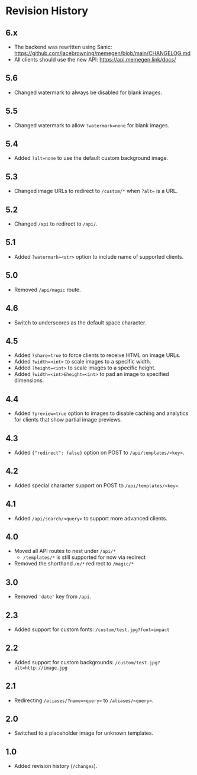 # Revision History

## 6.x

- The backend was rewritten using Sanic: https://github.com/jacebrowning/memegen/blob/main/CHANGELOG.md
- All clients should use the new API: https://api.memegen.link/docs/

## 5.6

- Changed watermark to always be disabled for blank images.

## 5.5

- Changed watermark to allow `?watermark=none` for blank images.

## 5.4

- Added `?alt=none`  to use the default custom background image.

## 5.3

- Changed image URLs to redirect to `/custom/*` when `?alt=` is a URL.

## 5.2

- Changed `/api` to redirect to `/api/`.

## 5.1

- Added `?watermark=<str>` option to include name of supported clients.

## 5.0

- Removed `/api/magic` route.

## 4.6

- Switch to underscores as the default space character.

## 4.5

- Added `?share=true` to force clients to receive HTML on image URLs.
- Added `?width=<int>` to scale images to a specific width.
- Added `?height=<int>` to scale images to a specific height.
- Added `?width=<int>&height=<int>` to pad an image to specified dimensions.

## 4.4

- Added `?preview=true` option to images to disable caching and analytics for clients that show partial image previews.

## 4.3

- Added `{"redirect": false}` option on POST to `/api/templates/<key>`.

## 4.2

- Added special character support on POST to `/api/templates/<key>`.

## 4.1

- Added `/api/search/<query>` to support more advanced clients.

## 4.0

- Moved all API routes to nest under `/api/*`
    + `/templates/*` is still supported for now via redirect
- Removed the shorthand `/m/*` redirect to `/magic/*`

## 3.0

- Removed `'date'` key from `/api`.

## 2.3

- Added support for custom fonts: `/custom/test.jpg?font=impact`

## 2.2

- Added support for custom backgrounds: `/custom/test.jpg?alt=http://image.jpg`

## 2.1

- Redirecting `/aliases/?name=<query>` to `/aliases/<query>`.

## 2.0

- Switched to a placeholder image for unknown templates.

## 1.0

- Added revision history (`/changes`).
